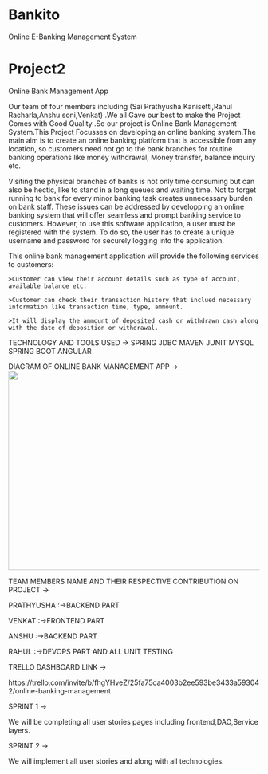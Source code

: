 # Bankito
Online E-Banking Management System 
# Project2
Online Bank Management App

Our team of four members including (Sai Prathyusha Kanisetti,Rahul Racharla,Anshu soni,Venkat) .We all Gave our best to make the Project Comes with Good Quality .So our project is Online Bank Management System.This Project Focusses on developing an online banking system.The main aim is to create an online banking platform that is accessible from any location, so customers need not go to the bank branches for routine banking operations like money withdrawal, Money transfer, balance inquiry etc.

Visiting the physical branches of banks is not only time consuming but can also be hectic, like to stand in a long queues and waiting time. Not to forget running to bank for every minor banking task creates unnecessary burden on bank staff. These issues can be addressed by developping an online banking system that will offer seamless and prompt banking service to customers. However, to use this software application, a user must be registered with the system. To do so, the user has to create a unique username and password for securely logging into the application.

This online bank management application will provide the following services to customers:
	
	>Customer can view their account details such as type of account, available balance etc.
	
	>Customer can check their transaction history that inclued necessary information like transaction time, type, ammount.
	
	>It will display the ammount of deposited cash or withdrawn cash along with the date of deposition or withdrawal.
 
 TECHNOLOGY AND TOOLS USED ->
 SPRING
 JDBC
 MAVEN
 JUNIT
 MYSQL
 SPRING BOOT
 ANGULAR
 
 DIAGRAM OF ONLINE BANK MANAGEMENT APP ->
 <img src="file:///C:/Users/Administrator/Documents/Project0Diagram.png" width=800px height=400px><br>
  
  TEAM MEMBERS NAME AND THEIR RESPECTIVE CONTRIBUTION ON PROJECT ->
 
 PRATHYUSHA     :->BACKEND PART
 
 VENKAT         :->FRONTEND PART
 
 ANSHU          :->BACKEND PART

 RAHUL          :->DEVOPS PART AND ALL UNIT TESTING 
 
 TRELLO  DASHBOARD LINK ->
 
 <p>https://trello.com/invite/b/fhgYHveZ/25fa75ca4003b2ee593be3433a593042/online-banking-management</p>
 
 
 SPRINT 1 ->
 
 We will be completing all user stories pages including frontend,DAO,Service layers.
 
 SPRINT 2 ->
 
 We will implement all user stories and along with all technologies.
